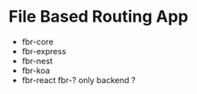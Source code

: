 # File Based Routing App 

- fbr-core
- fbr-express 
- fbr-nest 
- fbr-koa 
- fbr-react 
fbr-? only backend ?